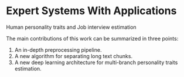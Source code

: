 # Expert Systems With Applications
Human personality traits and Job interview estimation

The main contributions of this work can be summarized in three points:

1. An in-depth preprocessing pipeline.
2. A new algorithm for separating long text chunks.
3. A new deep learning architecture for multi-branch personality traits estimation.
